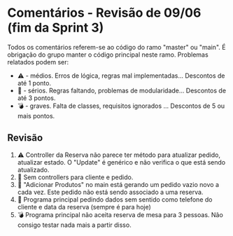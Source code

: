 # Comentários - Revisão de 09/06 (fim da Sprint 3)

Todos os comentários referem-se ao código do ramo "master" ou "main". É obrigação do grupo manter o código principal neste ramo. Problemas relatados podem ser:

  - ⚠️ - médios. Erros de lógica, regras mal implementadas... Descontos de até 1 ponto.
  - 🚨 - sérios. Regras faltando, problemas de modularidade... Descontos de até 3 pontos.
  - 💣 - graves. Falta de classes, requisitos ignorados ... Descontos de 5 ou mais pontos.


## Revisão

1. ⚠️ Controller da Reserva não parece ter método para atualizar pedido, atualizar estado. O "Update" é genérico e não verifica o que está sendo atualizado.
1. 🚨 Sem controllers para cliente e pedido.
1. 🚨 "Adicionar Produtos" no main está gerando um pedido vazio novo a cada vez. Este pedido não está sendo associado a uma reserva.
1. 🚨 Programa principal pedindo dados sem sentido como telefone do cliente e data da reserva (sempre é para hoje)
1. 💣 Programa principal não aceita reserva de mesa para 3 pessoas. Não consigo testar nada mais a partir disso. 
